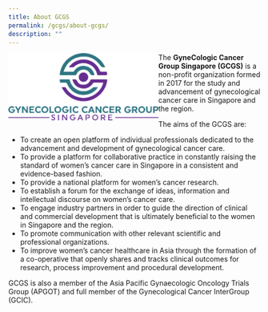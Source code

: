 ```yaml
---
title: About GCGS
permalink: /gcgs/about-gcgs/
description: ""
---
```

<img src="/images/GCGS%20Gynecologic%20Cancer%20Group/gccs_logo-e1520343495993.png" style="width:300px" align="left">

The **GyneCologic Cancer Group Singapore (GCGS)** is a non-profit organization formed in 2017 for the study and advancement of gynecological cancer care in Singapore and the region.

The aims of the GCGS are:

*   To create an open platform of individual professionals dedicated to the advancement and development of gynecological cancer care.
*   To provide a platform for collaborative practice in constantly raising the standard of women’s cancer care in Singapore in a consistent and evidence-based fashion.
*   To provide a national platform for women’s cancer research.
*   To establish a forum for the exchange of ideas, information and intellectual discourse on women’s cancer care.
*   To engage industry partners in order to guide the direction of clinical and commercial development that is ultimately beneficial to the women in Singapore and the region.
*   To promote communication with other relevant scientific and professional organizations.
*   To improve women’s cancer healthcare in Asia through the formation of a co-operative that openly shares and tracks clinical outcomes for research, process improvement and procedural development.

GCGS is also a member of the&nbsp;Asia Pacific Gynaecologic Oncology Trials Group (APGOT) and full member of the&nbsp;Gynecological Cancer InterGroup (GCIC).